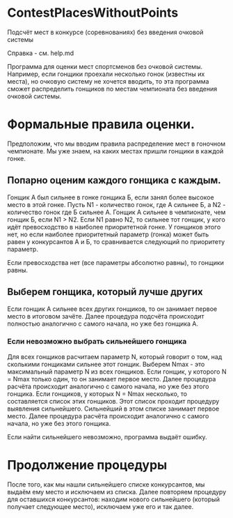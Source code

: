 # ContestPlacesWithoutPoints
Подсчёт мест в конкурсе (соревнованиях) без введения очковой системы

Справка - см. help.md

Программа для оценки мест спортсменов без очковой системы.
Например, если гонщики проехали несколько гонок (известны их места), но очковую систему не хочется вводить, то эта программа сможет распределить гонщиков по местам чемпионата без введения очковой системы.

# Формальные правила оценки.
Предположим, что мы вводим правила распределение мест в гоночном чемпионате.
Мы уже знаем, на каких местах пришли гонщики в каждой гонке.

## Попарно оценим каждого гонщика с каждым.
Гонщик А был сильнее в гонке гонщика Б, если занял более высокое место в этой гонке.
Пусть N1 - количество гонок, где A сильнее Б, а N2 - количество гонок где Б сильнее А.
Гонщик А сильнее в чемпионате, чем гонщик Б, если N1 > N2.
Если N1 равно N2, то сильнее тот гонщик, у кого идёт превосходство в наиболее приоритетной гонке.
У гонщиков этого нет, но если наиболее приоритетный параметр (гонка) может быть равен у конкурсантов А и Б, то сравнивается следующий по приоритету параметр.

Если превосходства нет (все параметры абсолютно равны), то гонщики равны.

## Выберем гонщика, который лучше других
Если гонщик А сильнее всех других гонщиков, то он занимает первое место в итоговом зачёте.
Далее процедура подсчёта происходит полностью аналогично с самого начала, но уже без гонщика А.

### Если невозможно выбрать сильнейшего гонщика
Для всех гонщиков расчитаем параметр N, который говорит о том, над сколькими гонщиками сильнее этот гонщик.
Выберем Nmax - это максимальный параметр N из всех гонщиков.
Если гонщик, у которого N = Nmax только один, то он занимает первое место. Далее процедура расчёта происходит аналогично с самого начала, но уже без этого гонщика.
Если гонщиков, у которых N = Nmax несколько, то составляется список этих гонщиков. Этот список проходит процедуру выявления сильнейшего.
Сильнейший в этом списке занимает первое место. Далее процедура расчёта происходит аналогично с самого начала, но уже без этого гонщика.

Если найти сильнейшего невозможно, программа выдаёт ошибку.

# Продолжение процедуры
После того, как мы нашли сильнейшего списке конкурсантов, мы выдаём ему место и исключаем из списка.
Далее повторяем процедуру для оставшихся конкурсантов: находим нового сильнейшего (который получает следующее место), исключаем уже его и так далее.
